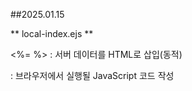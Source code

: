 ##2025.01.15

**  local-index.ejs **

<%= %>
: 서버 데이터를 HTML로 삽입(동적)

<script></script>
: 브라우저에서 실행될 JavaScript 코드 작성
